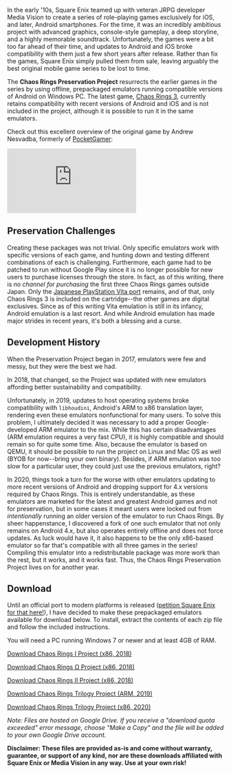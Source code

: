 <!--t Chaos Rings Preservation Project t-->
<!--d Chaos Rings is a classic mobile JRPG series forgotten by its publisher, but it deserves to be remembered! Here&#039;s how you can play it, even today. d-->
<!--tag preservation tag-->
<!--image /content/images/chaos-rings-preservation-project/Chaos_Rings_Logo5B15D.jpg image-->

In the early '10s, Square Enix teamed up with veteran JRPG developer Media Vision to create a series of role-playing games exclusively for iOS, and later, Android smartphones. For the time, it was an incredibly ambitious project with advanced graphics, console-style gameplay, a deep storyline, and a highly memorable soundtrack. Unfortunately, the games were a bit too far ahead of their time, and updates to Android and iOS broke compatibility with them just a few short years after release. Rather than fix the games, Square Enix simply pulled them from sale, leaving arguably the best original mobile game series to be lost to time.  
  
The **Chaos Rings Preservation Project** resurrects the earlier games in the series by using offline, prepackaged emulators running compatible versions of Android on Windows PC. The latest game, [Chaos Rings 3](http://www.chaosrings.com/3/en/), currently retains compatibility with recent versions of Android and iOS and is not included in the project, although it is possible to run it in the same emulators.  
  
Check out this excellent overview of the original game by Andrew Nesvadba, formerly of [PocketGamer](http://pocketgamer.com):  

<iframe src="https://www.youtube.com/embed/A9oOvmu2-XU" frameborder="0" allowfullscreen></iframe>

## Preservation Challenges
Creating these packages was not trivial. Only specific emulators work with specific versions of each game, and hunting down and testing different combinations of each is challenging. Furthermore, each game had to be patched to run without Google Play since it is no longer possible for new users to purchase licenses through the store. In fact, as of this writing, there is _no channel for purchasing_ the first three Chaos Rings games outside Japan. Only the [Japanese PlayStation Vita port][1] remains, and of that, only Chaos Rings 3 is included on the cartridge--the other games are digital exclusives. Since as of this writing Vita emulation is still in its infancy, Android emulation is a last resort. And while Android emulation has made major strides in recent years, it's both a blessing and a curse. 

## Development History
When the Preservation Project began in 2017, emulators were few and messy, but they were the best we had. 

In 2018, that changed, so the Project was updated with new emulators affording better sustainability and compatibility. 

Unfortunately, in 2019, updates to host operating systems broke compatibility with `libhoudini`, Android's ARM to x86 translation layer, rendering even these emulators nonfunctional for many users. To solve this problem, I ultimately decided it was necessary to add a proper Google-developed ARM emulator to the mix. While this has certain disadvantages (ARM emulation requires a very fast CPU), it is highly compatible and should remain so for quite some time. Also, because the emulator is based on QEMU, it should be possible to run the project on Linux and Mac OS as well (BYOB for now--bring your own binary). Besides, if ARM emulation was too slow for a particular user, they could just use the previous emulators, right?

In 2020, things took a turn for the worse with other emulators updating to more recent versions of Android and dropping support for 4.x versions required by Chaos Rings. This is entirely understandable, as these emulators are marketed for the latest and greatest Android games and not for preservation, but in some cases it meant users were locked out from _intentionally_ running an older version of the emulator to run Chaos Rings. By sheer happenstance, I discovered a fork of one such emulator that not only remains on Android 4.x, but also operates entirely offline and does not force updates. As luck would have it, it also happens to be the only x86-based emulator so far that's compatible with all three games in the series! Compiling this emulator into a redistributable package was more work than the rest, but it works, and it works fast. Thus, the Chaos Rings Preservation Project lives on for another year.

## Download
Until an official port to modern platforms is released ([petition Square Enix for that here!][2]), I have decided to make these prepackaged emulators available for download below. To install, extract the contents of each zip file and follow the included instructions.
  
You will need a PC running Windows 7 or newer and at least 4GB of RAM.
  
[Download Chaos Rings I Project (x86, 2018)](https://drive.google.com/file/d/10ncyjs0bt3qvJYgaNjgmGWc7fjBBFK6S/view?usp=sharing "superclick")  
  
[Download Chaos Rings Ω Project (x86, 2018)](https://drive.google.com/file/d/1mx4L-Jn9uXzAD6Aim6EmIJnW54zh9qC7/view?usp=sharing "superclick")  
  
[Download Chaos Rings II Project (x86, 2018)](https://drive.google.com/file/d/1vp4qa-NrpbMsPt-7nyJOpiaDj4Cvb8de/view?usp=sharing "superclick")  

[Download Chaos Rings Trilogy Project (ARM, 2019)](https://drive.google.com/file/d/11GCRdB3bXso50GTTq-YxVlIBfD7wPbPp/view?usp=sharing "superclick")

[Download Chaos Rings Trilogy Project (x86, 2020)](https://drive.google.com/file/d/1vYd_txW5Z0HhUJO7WrIekxmin5ah8ert/view?usp=sharing "superclick")
  
_Note: Files are hosted on Google Drive. If you receive a "download quota exceeded" error message, choose "Make a Copy" and the file will be added to your own Google Drive account._  
  
**Disclaimer: These files are provided as-is and come without warranty, guarantee, or support of any kind, nor are these downloads affiliated with Square Enix or Media Vision in any way. Use at your own risk!**


  [1]: https://www.play-asia.com/chaos-rings-iii-prequel-trilogy/13/7081ff
  [2]: https://support.na.square-enix.com/about.php?la=1&id=1260